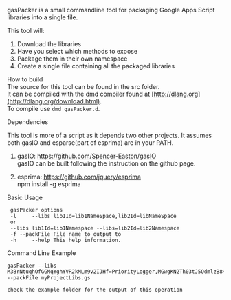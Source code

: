 gasPacker is a small commandline tool for packaging Google Apps Script libraries into a single file.  
  
This tool will:  
1) Download the libraries  
2) Have you select which methods to expose  
3) Package them in their own namespace  
4) Create a single file containing all the packaged libraries  

How to build  
 The source for this tool can be found in the src folder.  
 It can be compiled with the dmd compiler found at [http://dlang.org](http://dlang.org/download.html).  
 To compile use `dmd gasPacker.d`. 

 Dependencies  
    
  This tool is more of a script as it depends two other projects.  It assumes both gasIO and esparse(part of esprima) are in your PATH.  
  
  1) gasIO:  https://github.com/Spencer-Easton/gasIO  
  gasIO can be built following the instruction on the github page.  
  
  2) esprima: https://github.com/jquery/esprima  
  npm install -g esprima  

 Basic Usage  
   
     gasPacker options  
     -l     --libs lib1Id=lib1NameSpace,lib2Id=libNameSpace  
     or  
     --libs lib1Id=lib1Namespace --libs=lib2Id=lib2Namespace  
     -f --packFile File name to output to  
     -h     --help This help information.  
     

Command Line Example  

    gasPacker --libs M3BrNtuqhOfGGMqYghYVR2kMLm9v2IJHf=PriorityLogger,MGwgKN2Th03tJ5OdmlzB8KPxhMjh3Sh48=_,MHMchiX6c1bwSqGM1PZiW_PxhMjh3Sh48=Moment --packFile myProjectLibs.gs  
  
  `check the example folder for the output of this operation`  
  
  
 
  

